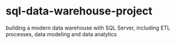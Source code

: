 # sql-data-warehouse-project
building a modern data warehouse with SQL Server, including ETL processes, data modeling and data analytics
